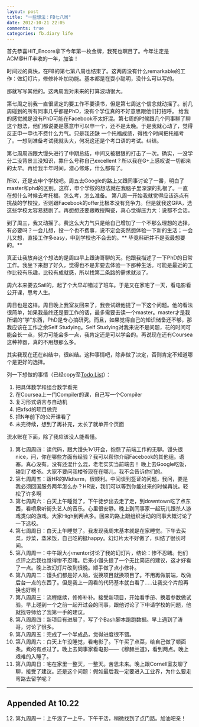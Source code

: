 ```yaml
---
layout: post
title: "一些想法：FB七八周"
date: 2012-10-21 22:05
comments: true
categories: fb.diary life
---
```


首先恭喜HIT_Encore拿下今年第一枚金牌，我死也瞑目了。今年注定是ACM@HIT丰收的一年，加油！

时间过的真快，在FB的第七第八周也结束了。这两周没有什么remarkable的工作：做幻灯片，修修补补加功能。基本都是在耍小聪明，没什么可以写的。

那就写写其他的。这两周我对未来的打算波动很大。

第七周之前我一直很坚定的要工作不要读书，但是第七周这个信念就动摇了。前几周碰到的所有同事几乎都是PhD，没有个学位真的不好意思跟他们打招呼。
给我的感觉就是没有PhD可能在Facebook不太好混。第七周的时候跟几个同事聊了聊这个想法，他们都说要是愿意申可以申一个，还不是太晚。于是我就心动了，觉得反正申一申也不费什么力气。只是我还缺
一个托福成绩，得找个时间把托福考了。一想到准备考试我就头大，何况这还是个考口语的考试。纠结。

第七周周四跟大馒头进行了中期总结，中间又被狠狠的打击了一次。确实，一没学分二没背景三没知识，靠什么号称自己excellent？所以我在G+上感叹说一切都来的太早。再给我半年时间，潜心修炼，什么都有了。

所以，还是去申个学校吧。周五去Google的路上又跟同事讨论了一番，明白了master和phd的区别。这样，申个学校的想法就在我脑子里深深的扎根了。一直在想什么时候去考托福，怎么考，怎么准备。
第八周一开始我就觉得应该选点有挑战的学校投，否则跟Facebook的offer比根本没有竞争力。但是就我这GPA，选这些学校太容易悲剧了。再想想还要跟教授陶瓷，真心觉得压力大：说都不会话。

到了周三，我又动摇了。费这么大力气只是给自己增加了一个不那么理想的选择，有必要吗？一会儿想，投一个也不费事，说不定会突然想体验一下新的生活；一会儿又想，直接工作多easy，申到学校也不会去的。** 毕竟科研并不是我最想要的。**

真正让我放弃这个想法的是周四早上跟涛哥聊的天。他跟我描述了一下PhD的日常工作。我坐下来想了好久，觉得也不是非要去体验一下那种生活。可能是最近的工作比较有乐趣，比较有成就感，所以找第二条路的需求就淡了。

周六本来要去Sail的，起了个大早却错过了班车。于是又在家宅了一天，看电影看公开课，思考人生。

周日也是这样。周日晚上我室友回来了，我尝试跟他提了一下这个问题。他的看法很简单，如果我最终还是要工作的话，最多需要去读一个master。master才是我所谓的“学”东西，PhD是专心搞研究。而且，如果觉得自己的知识储备还不够，那我应该在工作之余Self Studying。Self Studying对我来说不是问题，花的时间可能会长一点，努力可能会多一点，我肯定还是可以学会的。再说现在还有Coursea这种神器，真的不用想那么多。

其实我现在还在纠结中，很纠结。这种事情吧，除非做了决定，否则肯定不知道哪个是更好的选择。

列一下想做的事情（已经copy至[Todo List](/todo-list/)）：

1. 把具体数学和组合数学看完
2. 在Coursea上一门Compiler的课，自己写一个Compiler
3. 复习形式语言与自动机
4. 把xfsd的项目做完
5. 把N年前下的公开课看了
6. 未完待续，想到了再补充，太长了就单开个页面

流水账在下面，除了我应该没人能看懂。

<!-- more -->

1. 第七周周四：读代码，跟大馒头1v1开会，抱怨了前端工作的无聊。馒头很nice，问，你在哪些方面有经验？我可以帮你介绍Facebook的其他组。语塞。真心没有。没有还混什么混，老老实实当前端去！
晚上去Google吃饭，碰到了楼爷。大家不要问我楼爷现在在哪儿，我不会告诉你们的。
2. 第七周周五：跟HR的Midterm，很顺利。中间谈到签证的问题，我问，要是我必须回国服务两年怎么办？HR说，我们可以等到你能过来的时候再说。轻松了许多啊
3. 第七周周六：白天上午睡觉了，下午徒步出去走了走，到downtown吃了点东西，看喷泉听街头艺人的音乐。心里很安静。晚上到同事家一起玩儿跟杀人游戏类似的游戏。大家High到两点多。回来的路上跟组织活动的同事大概讨论了一下选校。
3. 第七周周日：白天上午睡觉了。我发现我周末基本就是在家睡觉。下午去买菜，炒菜，蒸米饭，自己吃的挺happy。幻灯片太不好做了，纠结了很长时间。
5. 第八周周一：中午跟大小mentor讨论了我的幻灯片，结论：惨不忍睹。他们点评之后我也觉得惨不忍睹。后来小馒头提了一个无比简洁的建议，这才好看了一点。晚上改幻灯片改到很晚。顺手做了点小修补。
6. 第八周周二：馒头们都是好人呐，说换项目就换项目了。不用再做前端，改做后台一点的东西了。但是我上一周看的代码基本就白看了.....让我交个片段再换也好啊！
7. 第八周周三：流程继续，修修补补。接受新项目，开始看手册、换着参数做试验。早上碰到一个之前一起开过会的同事，跟他讨论了下申请学校的问题，他就找导师给了我第一手的建议。
8. 第八周周四：新项目有进展了，写了个Bash脚本跑跑数据。早上遇到了涛哥，讨论了很多。
9. 第八周周五：完成了一个半成品，觉得进度很不错。
10. 第八周周六：白天上午没睡觉，看电影了。下午买了点菜，给自己做了顿面条。煮的有点过了。晚上去同事家看电影——《穆赫兰道》，看到两点。晚上艰难的入睡了。
11. 第八周周日：宅在家里一整天，一整天。苦思未来。晚上跟Cornell室友聊了聊，接受了建议。还是这个问题：假如最后我一定要进入工业界，为什么要走弯路去留学呢？

------
Appended At 10.22
------

12. 第九周周一：上午浪了一上午，下午干活，稍微找到了点门路。加油吧亲！
